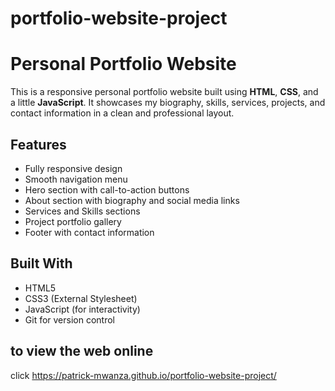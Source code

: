 # portfolio-website-project
# Personal Portfolio Website

This is a responsive personal portfolio website built using **HTML**, **CSS**, and a little **JavaScript**. It showcases my biography, skills, services, projects, and contact information in a clean and professional layout.

##  Features

- Fully responsive design
- Smooth navigation menu
- Hero section with call-to-action buttons
- About section with biography and social media links
- Services and Skills sections
- Project portfolio gallery
- Footer with contact information

##  Built With

- HTML5
- CSS3 (External Stylesheet)
- JavaScript (for interactivity)
- Git for version control
## to view the web online
click https://patrick-mwanza.github.io/portfolio-website-project/

